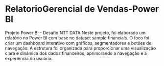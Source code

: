 # RelatorioGerencial de Vendas-Power BI
 Projeto Power BI - Desafio NTT DATA  Neste projeto, foi elaborado um relatório no Power BI com base no dataset sample financials. O foco foi criar um dashboard interativo com gráficos, segmentadores e botões de navegação. A estrutura foi organizada para proporcionar uma visualização clara e dinâmica dos dados financeiros, aprimorando a navegação e a experiência do usuário.
